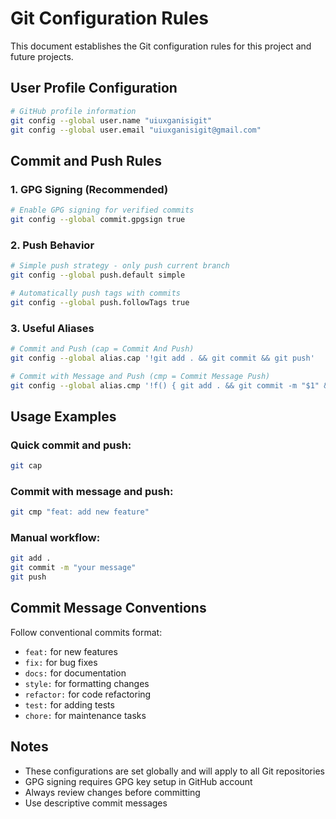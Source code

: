 # Git Configuration Rules

This document establishes the Git configuration rules for this project and future projects.

## User Profile Configuration

```bash
# GitHub profile information
git config --global user.name "uiuxganisigit"
git config --global user.email "uiuxganisigit@gmail.com"
```

## Commit and Push Rules

### 1. GPG Signing (Recommended)
```bash
# Enable GPG signing for verified commits
git config --global commit.gpgsign true
```

### 2. Push Behavior
```bash
# Simple push strategy - only push current branch
git config --global push.default simple

# Automatically push tags with commits
git config --global push.followTags true
```

### 3. Useful Aliases

```bash
# Commit and Push (cap = Commit And Push)
git config --global alias.cap '!git add . && git commit && git push'

# Commit with Message and Push (cmp = Commit Message Push)
git config --global alias.cmp '!f() { git add . && git commit -m "$1" && git push; }; f'
```

## Usage Examples

### Quick commit and push:
```bash
git cap
```

### Commit with message and push:
```bash
git cmp "feat: add new feature"
```

### Manual workflow:
```bash
git add .
git commit -m "your message"
git push
```

## Commit Message Conventions

Follow conventional commits format:
- `feat:` for new features
- `fix:` for bug fixes
- `docs:` for documentation
- `style:` for formatting changes
- `refactor:` for code refactoring
- `test:` for adding tests
- `chore:` for maintenance tasks

## Notes

- These configurations are set globally and will apply to all Git repositories
- GPG signing requires GPG key setup in GitHub account
- Always review changes before committing
- Use descriptive commit messages